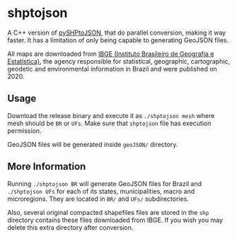 # shptojson

A C++ version of [pySHPtoJSON](https://github.com/Godrigos/pySHPtoJSON), that do parallel conversion, making it way faster. It has a limitation of only being capable to generating GeoJSON files.

All maps are downloaded from [IBGE (Instituto Brasileiro de Geografia e Estatística)](http://www.ibge.gov.br/), the agency responsible for
statistical, geographic, cartographic, geodetic and environmental information
in Brazil and were published on 2020.

## Usage

Download the release binary and execute it as `./shptojson mesh` where mesh should be `BR` or `UFs`. Make sure that `shptojson` file has execution permission.

GeoJSON files will be generated inside `geoJSON/` directory.

## More Information

Running `./shptojson BR` will generate GeoJSON files for
Brazil and  `./shptojson UFs` for each of its states, municipalities, macro and microregions. They are located in `BR/` and `UFs/` subdirectories.

Also, several original compacted shapefiles files are stored in the `shp` directory contains these files downloaded from IBGE. If you wish you may delete this extra directory after conversion.
